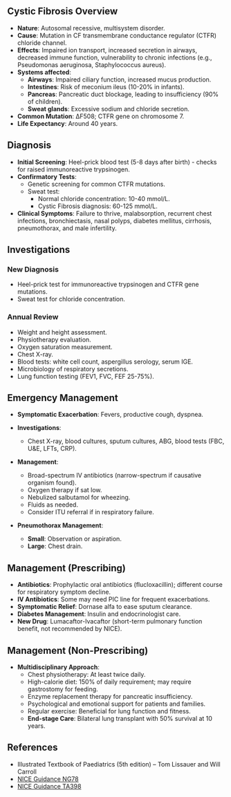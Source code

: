 ## Cystic Fibrosis Overview

- **Nature**: Autosomal recessive, multisystem disorder.
- **Cause**: Mutation in CF transmembrane conductance regulator (CTFR) chloride channel.
- **Effects**: Impaired ion transport, increased secretion in airways, decreased immune function, vulnerability to chronic infections (e.g., Pseudomonas aeruginosa, Staphylococcus aureus).
- **Systems affected**:
  - **Airways**: Impaired ciliary function, increased mucus production.
  - **Intestines**: Risk of meconium ileus (10-20% in infants).
  - **Pancreas**: Pancreatic duct blockage, leading to insufficiency (90% of children).
  - **Sweat glands**: Excessive sodium and chloride secretion.
- **Common Mutation**: ΔF508; CTFR gene on chromosome 7.
- **Life Expectancy**: Around 40 years.

## Diagnosis

- **Initial Screening**: Heel-prick blood test (5-8 days after birth) - checks for raised immunoreactive trypsinogen.
- **Confirmatory Tests**:
  - Genetic screening for common CTFR mutations.
  - Sweat test: 
    - Normal chloride concentration: 10-40 mmol/L.
    - Cystic Fibrosis diagnosis: 60-125 mmol/L.
- **Clinical Symptoms**: Failure to thrive, malabsorption, recurrent chest infections, bronchiectasis, nasal polyps, diabetes mellitus, cirrhosis, pneumothorax, and male infertility.

## Investigations

### New Diagnosis

- Heel-prick test for immunoreactive trypsinogen and CTFR gene mutations.
- Sweat test for chloride concentration.

### Annual Review

- Weight and height assessment.
- Physiotherapy evaluation.
- Oxygen saturation measurement.
- Chest X-ray.
- Blood tests: white cell count, aspergillus serology, serum IGE.
- Microbiology of respiratory secretions.
- Lung function testing (FEV1, FVC, FEF 25-75%).

## Emergency Management

- **Symptomatic Exacerbation**: Fevers, productive cough, dyspnea.
- **Investigations**: 
  - Chest X-ray, blood cultures, sputum cultures, ABG, blood tests (FBC, U&E, LFTs, CRP).
- **Management**:
  - Broad-spectrum IV antibiotics (narrow-spectrum if causative organism found).
  - Oxygen therapy if sat low.
  - Nebulized salbutamol for wheezing.
  - Fluids as needed.
  - Consider ITU referral if in respiratory failure.

- **Pneumothorax Management**:
  - **Small**: Observation or aspiration.
  - **Large**: Chest drain.

## Management (Prescribing)

- **Antibiotics**: Prophylactic oral antibiotics (flucloxacillin); different course for respiratory symptom decline.
- **IV Antibiotics**: Some may need PIC line for frequent exacerbations.
- **Symptomatic Relief**: Dornase alfa to ease sputum clearance.
- **Diabetes Management**: Insulin and endocrinologist care.
- **New Drug**: Lumacaftor-Ivacaftor (short-term pulmonary function benefit, not recommended by NICE).

## Management (Non-Prescribing)

- **Multidisciplinary Approach**:
  - Chest physiotherapy: At least twice daily.
  - High-calorie diet: 150% of daily requirement; may require gastrostomy for feeding.
  - Enzyme replacement therapy for pancreatic insufficiency.
  - Psychological and emotional support for patients and families.
  - Regular exercise: Beneficial for lung function and fitness.
  - **End-stage Care**: Bilateral lung transplant with 50% survival at 10 years.

## References

- Illustrated Textbook of Paediatrics (5th edition) – Tom Lissauer and Will Carroll
- [NICE Guidance NG78](https://www.nice.org.uk/guidance/ng78)
- [NICE Guidance TA398](https://www.nice.org.uk/guidance/ta398)